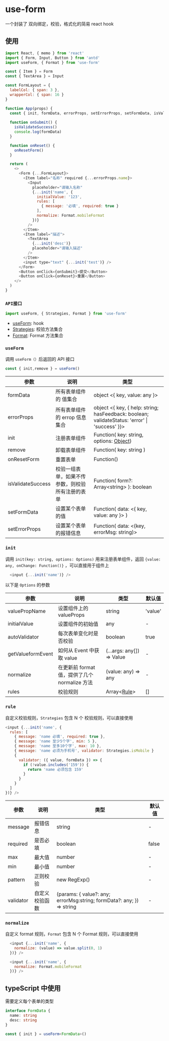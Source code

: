 # use-form

一个封装了 双向绑定，校验，格式化的简易 react hook

## 使用

```js
import React, { memo } from 'react'
import { Form, Input, Button } from 'antd'
import useForm, { Format } from 'use-form'

const { Item } = Form
const { TextArea } = Input

const FormLayout = {
  labelCol: { span: 3 },
  wrapperCol: { span: 16 }
}

function App(props) {
  const { init, formData, errorProps, setErrorProps, setFormData, isValidateSuccess, onResetForm } = useForm()
  
  function onSubmit() {
    isValidateSuccess()
    console.log(formData)
  }

  function onReset() {
    onResetForm()
  }

  return (
    <>
      <Form {...FormLayout}>
        <Item label="名称" required {...errorProps.name}>
          <Input
            placeholder="请输入名称"
            {...init('name', {
              initialValue: '123',
              rules: [
                { message: '必填', required: true }
              ],
              normalize: Format.mobileFormat
            })}
          />
        </Item>
        <Item label="描述">
          <TextArea
            {...init('desc')}
            placeholder="请输入描述"
          />
        </Item>
        <input type="text" {...init('test')} />
      </Form>
      <Button onClick={onSubmit}>提交</Button>
      <Button onClick={onReset}>重置</Button>
    </>
  )
}
```

### `API接口`
```js
import useForm, { Strategies, Format } from 'use-form'
```
- [useForm](#`useForm`): hook
- [Strategies](#`rule`): 校验方法集合
- [Format](#`normalize`): Format 方法集合

### `useForm`
调用 `useForm（）`后返回的 API 接口

```js
const { init,remove } = useForm()
```

| 参数  | 说明 | 类型 |
| ---- | ---- | --- | 
| formData | 所有表单组件的 值集合| object <{ key, value: any }> |
| errorProps | 所有表单组件的 errop 信息集合 | object <{ key, { help: string; hasFeedback: boolean; validateStatus: 'error' \| 'success' }}> |
| init | 注册表单组件 | Function( key: string, options: [Object](#init)) |
| remove | 卸载表单组件 | Function( key: string ) |
| onResetForm | 重置表单 | Function() |
| isValidateSuccess | 校验一组表单，如果不传参数，则校验所有注册的表单 | Function( form?: Array\<string> ): boolean |
| setFormData | 设置某个表单的值 | Function( data: <{ key, value: any }> )|
| setErrorProps| 设置某个表单的报错信息 | Function( data: <{key, errorMsg: string)> |

### `init`
调用 `init(key: string, options: Options)` 用来注册表单组件，返回 `{value: any, onChange: Function()}` ，可以直接用于组件上

``` js
  <input {...init('name')} />
```

以下是 `Options` 的参数

| 参数 | 说明 | 类型 | 默认值 |
| --- | --- | --- | --- |
| valuePropName | 设置组件上的 valueProps | string | 'value' |
| initialValue | 设置组件的初始值 | any | - |
| autoValidator | 每次表单变化时是否校验 | boolean | true |
| getValueformEvent | 如何从 Event 中获取 value | (...args: any[]) => Value | - |
| normalize | 在更新前 format 值，提供了几个 normalize 方法 | (value: any) => any | - |
| rules | 校验规则 | Array\<[Rule](#rule)> | [] |

### `rule`
自定义校验规则，`Strategies` 包含 N 个 校验规则，可以直接使用

```js
<input {...init('name', {
  rules: [
    { message: 'name 必填', required: true },
    { message: 'name 至少5个字', min: 5 },
    { message: 'name 至多10个字', max: 10 },
    { message: 'name 必须为手机号', validator: Strategies.isMobile }
    {
      validator: ({ value, formData }) => {
        if (!value.includes('159')) {
          return 'name 必须包含 159'
        }
      }
    }
  ]
})} />
```

| 参数 | 说明 | 类型 | 默认值 |
| --- | --- | --- | --- |
| message | 报错信息 | string | - |
| required | 是否必填 | boolean | false |
| max | 最大值 | number | - |
| min | 最小值 | number | - |
| pattern | 正则校验 | new RegExp() | - |
| validator | 自定义校验函数 | (params: { value?: any; errorMsg:string; formData?: any; }) => string | - |

### `normalize`
自定义 format 规则，`Format` 包含 N 个 Format 规则，可以直接使用

```js
  <input {...init('name', {
    normalize: (value) => value.split(0, 1)
  })} />

  <input {...init('name', {
    normalize: Format.mobileFormat
  })} />
```

## typeScript 中使用

需要定义每个表单的类型

```ts
interface FormData {
  name: string
  desc: string
}

const { init } = useForm<FormData>()
```







